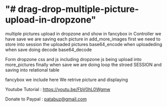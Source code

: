 "# drag-drop-multiple-picture-upload-in-dropzone" 
==================================================

multiple pictures upload in dropzone and show in fancybox
in Controller we have save
we are saving each picture in add_more_images
first we need to store into session the uploaded pictures
base64_encode when uploadeding
when save doing decode base64_decode

Form dropzone css and js including
dropzone js
being upload into more_pictures
finally when save we are doing loop the stroed SESSION
and saving into relational table

fancybox we include here
We retrive picture and displaying

Youtube Tutorial : https://youtu.be/FbV0hL0Wgmw

Donate to Paypal : patabuz@gmail.com
